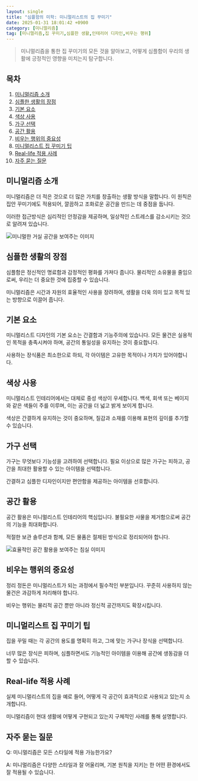 ```yaml
---
layout: single
title: "심플함의 미학: 미니멀리스트의 집 꾸미기"
date: 2025-01-31 18:01:42 +0900
category: [미니멀리즘]
tag: [미니멀리즘,집 꾸미기,심플한 생활,인테리어 디자인,비우는 행위]
---
```

  
> 미니멀리즘을 통한 집 꾸미기의 모든 것을 알아보고, 어떻게 심플함이 우리의 생활에 긍정적인 영향을 미치는지 탐구합니다.

## 목차
1. [미니멀리즘 소개](#미니멀리즘-소개)
2. [심플한 생활의 장점](#심플한-생활의-장점)
3. [기본 요소](#기본-요소)
4. [색상 사용](#색상-사용)
5. [가구 선택](#가구-선택)
6. [공간 활용](#공간-활용)
7. [비우는 행위의 중요성](#비우는-행위의-중요성)
8. [미니멀리스트 집 꾸미기 팁](#미니멀리스트-집-꾸미기-팁)
9. [Real-life 적용 사례](#real-life-적용-사례)
10. [자주 묻는 질문](#자주-묻는-질문)

## 미니멀리즘 소개

미니멀리즘은 더 적은 것으로 더 많은 가치를 창출하는 생활 방식을 말합니다. 이 원칙은 집안 꾸미기에도 적용되어, 깔끔하고 조화로운 공간을 만드는 데 중점을 둡니다.


이러한 접근방식은 심리적인 안정감을 제공하며, 일상적인 스트레스를 감소시키는 것으로 알려져 있습니다.


![미니멀한 거실 공간을 보여주는 이미지](https://i.ibb.co/h1JwpKqX/xt1-Pfv-ENCq-U7iv-GOg.png)



## 심플한 생활의 장점

심플함은 정신적인 명료함과 감정적인 평화를 가져다 줍니다. 물리적인 소유물을 줄임으로써, 우리는 더 중요한 것에 집중할 수 있습니다.


미니멀리즘은 시간과 자원의 효율적인 사용을 장려하여, 생활을 더욱 의미 있고 목적 있는 방향으로 이끌어 줍니다.



## 기본 요소

미니멀리스트 디자인의 기본 요소는 간결함과 기능주의에 있습니다. 모든 물건은 실용적인 목적을 충족시켜야 하며, 공간의 통일성을 유지하는 것이 중요합니다.


사용하는 장식품은 최소한으로 하되, 각 아이템은 고유한 목적이나 가치가 있어야합니다.



## 색상 사용

미니멀리스트 인테리어에서는 대체로 중성 색상이 우세합니다. 백색, 회색 또는 베이지와 같은 색들이 주를 이루며, 이는 공간을 더 넓고 밝게 보이게 합니다.


색상은 간결하게 유지하는 것이 중요하며, 질감과 소재를 이용해 표현의 깊이를 추가할 수 있습니다.



## 가구 선택

가구는 무엇보다 기능성을 고려하여 선택합니다. 필요 이상으로 많은 가구는 피하고, 공간을 최대한 활용할 수 있는 아이템을 선택합니다.


간결하고 심플한 디자인이지만 편안함을 제공하는 아이템을 선호합니다.



## 공간 활용

공간 활용은 미니멀리스트 인테리어의 핵심입니다. 불필요한 사물을 제거함으로써 공간의 기능을 최대화합니다.


적절한 보관 솔루션과 함께, 모든 물품은 절제된 방식으로 정리되어야 합니다.


![효율적인 공간 활용을 보여주는 침실 이미지](https://i.ibb.co/G4q2gL9q/gu7gxq-W6lez-CNq-Smh-A.png)



## 비우는 행위의 중요성

정리 정돈은 미니멀리스트가 되는 과정에서 필수적인 부분입니다. 꾸준히 사용하지 않는 물건은 과감하게 처리해야 합니다.


비우는 행위는 물리적 공간 뿐만 아니라 정신적 공간까지도 확장시킵니다.



## 미니멀리스트 집 꾸미기 팁

집을 꾸밀 때는 각 공간의 용도를 명확히 하고, 그에 맞는 가구나 장식을 선택합니다.


너무 많은 장식은 피하며, 심플하면서도 기능적인 아이템을 이용해 공간에 생동감을 더할 수 있습니다.



## Real-life 적용 사례

실제 미니멀리스트의 집을 예로 들어, 어떻게 각 공간이 효과적으로 사용되고 있는지 소개합니다.


미니멀리즘이 현대 생활에 어떻게 구현되고 있는지 구체적인 사례를 통해 설명합니다.



## 자주 묻는 질문

Q: 미니멀리즘은 모든 스타일에 적용 가능한가요?


A: 미니멀리즘은 다양한 스타일과 잘 어울리며, 기본 원칙을 지키는 한 어떤 환경에서도 잘 적용될 수 있습니다.

